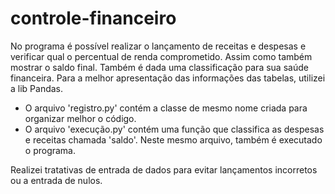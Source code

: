 # controle-financeiro

No programa é possível realizar o lançamento de receitas e despesas e verificar qual o percentual de renda comprometido. Assim como também mostrar o saldo final.
Também é dada uma classificação para sua saúde financeira.
Para a melhor apresentação das informações das tabelas, utilizei a lib Pandas.

- O arquivo 'registro.py' contém a classe de mesmo nome criada para organizar melhor o código. 
- O arquivo 'execução.py' contém uma função que classifica as despesas e receitas chamada 'saldo'. Neste mesmo arquivo, também é executado o programa.


Realizei tratativas de entrada de dados para evitar lançamentos incorretos ou a entrada de nulos.
